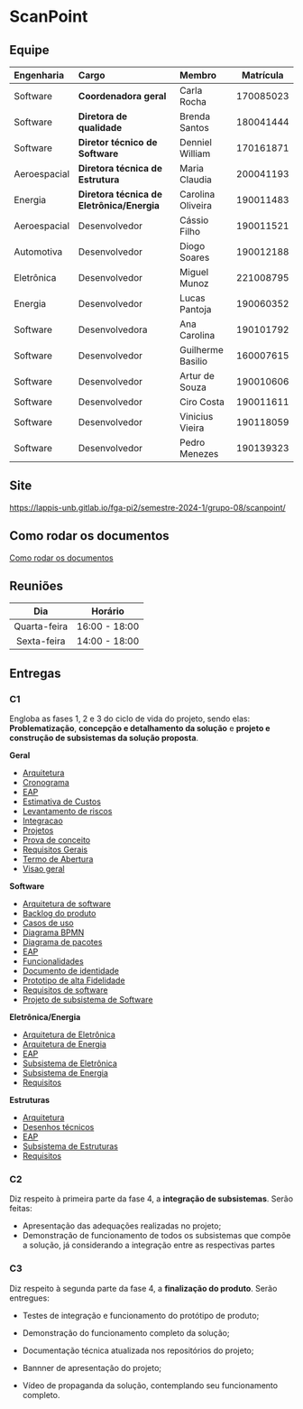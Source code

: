 # ScanPoint

## Equipe

| Engenharia | Cargo | Membro | Matrícula |
| :- | :- | :- | :--: |
| Software | **Coordenadora geral** | Carla Rocha | 170085023 |
| Software | **Diretora de qualidade** | Brenda Santos | 180041444 |
| Software | **Diretor técnico de Software** | Denniel William | 170161871 |
| Aeroespacial | **Diretora técnica de Estrutura** | Maria Claudia | 200041193 |
| Energia | **Diretora técnica de Eletrônica/Energia** | Carolina Oliveira | 190011483 | 
| Aeroespacial | Desenvolvedor | Cássio Filho | 190011521 |
| Automotiva | Desenvolvedor | Diogo Soares | 190012188 |
| Eletrônica | Desenvolvedor | Miguel Munoz | 221008795 |
| Energia | Desenvolvedor | Lucas Pantoja | 190060352 |
| Software | Desenvolvedora | Ana Carolina | 190101792 |
| Software | Desenvolvedor | Guilherme Basilio | 160007615 |
| Software | Desenvolvedor | Artur de Souza | 190010606 |
| Software | Desenvolvedor | Ciro Costa | 190011611 |
| Software | Desenvolvedor | Vinicius Vieira | 190118059 |
| Software | Desenvolvedor | Pedro Menezes | 190139323 |

## Site

https://lappis-unb.gitlab.io/fga-pi2/semestre-2024-1/grupo-08/scanpoint/

## Como rodar os documentos
[Como rodar os documentos](./how-to-docs.md)

## Reuniões

| Dia | Horário |
| :--: | :--: |
| Quarta-feira | 16:00 - 18:00 |
| Sexta-feira | 14:00 - 18:00 |

## Entregas

### C1

Engloba as fases 1, 2 e 3 do ciclo de vida do projeto, sendo elas: **Problematização**, **concepção e detalhamento da solução** e **projeto e construção de subsistemas da solução proposta**.

**Geral**
- [Arquitetura](docs/geral/anexo.md)
- [Cronograma](docs/geral/cronograma.md)
- [EAP](docs/geral/eap_geral.md)
- [Estimativa de Custos](docs/geral/estimativa-custos.md)
- [Levantamento de riscos](docs/geral/FMEA.md)
- [Integracao](docs/geral/integracao.md)
- [Projetos](docs/geral/projrtod.md)
- [Prova de conceito](docs/geral/prova-de-conceito.md)
- [Requisitos Gerais](docs/geral/requisitos.md)
- [Termo de Abertura](docs/geral/termo_de_abertura_de_projeto.md)
- [Visao geral](docs/geral/visaogeral.md)

**Software**
- [Arquitetura de software](docs/software/arquitetura.md)
- [Backlog do produto](docs/software/backlog_produto.md)
- [Casos de uso](docs/software/casos-de-uso.md)
- [Diagrama BPMN](docs/software/diagrama-bpmn.md)
- [Diagrama de pacotes](docs/software/diagrama-de-pacotes.md)
- [EAP](docs/software/eap_software.md)
- [Funcionalidades](docs/software/funcionalidades.md)
- [Documento de identidade](docs/software/identidade.md)
- [Prototipo de alta Fidelidade](docs/software/prototipo.md)
- [Requisitos de software](docs/software/requisitos.md)
- [Projeto de subsistema de Software](docs/software/subsistema-software.md)

**Eletrônica/Energia**
- [Arquitetura de Eletrônica](docs/eletronica-energia/arquitetura_eletronica.md)
- [Arquitetura de Energia](docs/eletronica-energia/arquitetura_energia.md)
- [EAP](docs/eletronica-energia/eap.md)
- [Subsistema de Eletrônica](docs/eletronica-energia/Projeto_subsistema_eletronica.md)
- [Subsistema de Energia](docs/eletronica-energia/Projeto_Subsistema_Energia.md)
- [Requisitos](docs/eletronica-energia/requisitos-eletronica-energia.md)

**Estruturas**
- [Arquitetura](docs/estruturas/arquitetura_subs_estruturas.md)
- [Desenhos técnicos](docs/estruturas/DTs.md)
- [EAP](docs/estruturas/EAP_estruturas.md)
- [Subsistema de Estruturas](docs/estruturas/Projeto_subsistema_estruturas.md)
- [Requisitos](docs/estruturas/Requisitos_estruturas.md)


### C2

Diz respeito à primeira parte da fase 4, a **integração de subsistemas**. Serão feitas:

- Apresentação das adequações realizadas no projeto;
- Demonstração de funcionamento de todos os subsistemas que compõe a solução, já considerando a integração entre as respectivas partes

### C3

Diz respeito à segunda parte da fase 4, a **finalização do produto**. Serão entregues:

- Testes de integração e funcionamento do protótipo de produto;

- Demonstração do funcionamento completo da solução;

- Documentação técnica atualizada nos repositórios do projeto;

- Bannner de apresentação do projeto;

- Vídeo de propaganda da solução, contemplando seu funcionamento completo.